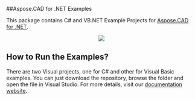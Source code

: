 ##Aspose.CAD for .NET Examples

This package contains C# and VB.NET Example Projects for [Aspose.CAD for .NET](http://www.aspose.com/autocad-api-suite.aspx).

<p align="center">
  <a title="Download Examples ZIP" href="https://github.com/aspose-cad/Aspose.CAD-for-.NET/archive/master.zip">
	<img src="https://raw.github.com/AsposeExamples/java-examples-dashboard/master/images/downloadZip-Button-Large.png" />
  </a>
</p>

## How to Run the Examples?

There are two Visual projects, one for C# and other for Visual Basic examples. You can just download the repository, browse the folder and open the file in Visual Studio. For more details, visit our [documentation website](http://www.aspose.com/docs/display/cadnet/How+to+Run+the+Examples).
